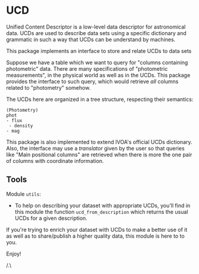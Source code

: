 # UCD

Unified Content Descriptor is a low-level data descriptor for
astronomical data.
UCDs are used to describe data sets using a specific dictionary and
grammatic in such a way that UCDs can be understand by machines.

This package implements an interface to store and relate UCDs to
data sets

Suppose we have a table which we want to query for "columns containing
photometric" data.
There are many specifications of "photometric measurements", in the
physical world as well as in the UCDs.
This package provides the interface to such query, which would retrieve
*all* columns related to "photometry" somehow.

The UCDs here are organized in a tree structure,
respecting their semantics:
```
(Photometry)
phot
- flux
 - density
- mag
```

This package is also implemented to extend IVOA's official UCDs
dictionary.
Also, the interface may use a *translator* given by the user so that
queries like "Main positional columns" are retrieved when there is
more the one pair of columns with coordinate information.


## Tools

Module `utils`:
* To help on describing your dataset with appropriate UCDs,
you'll find in this module the function `ucd_from_description` which
returns the usual UCDs for a given description.

If you're trying to enrich your dataset with UCDs to make a better
use of it as well as to share/publish a higher quality data, this
module is here to to you.

Enjoy!

/.\
